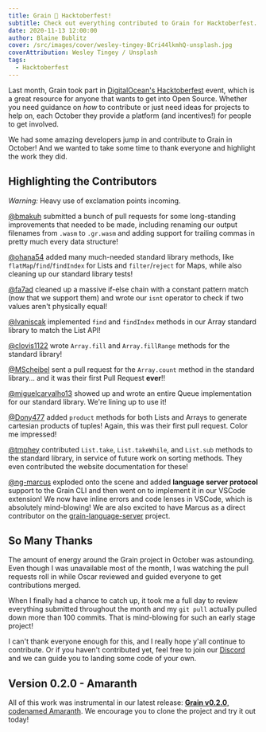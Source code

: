 ```yaml
---
title: Grain 🧡 Hacktoberfest!
subtitle: Check out everything contributed to Grain for Hacktoberfest.
date: 2020-11-13 12:00:00
author: Blaine Bublitz
cover: /src/images/cover/wesley-tingey-BCri44lkmhQ-unsplash.jpg
coverAttribution: Wesley Tingey / Unsplash
tags:
  - Hacktoberfest
---
```


Last month, Grain took part in [DigitalOcean's Hacktoberfest](https://hacktoberfest.digitalocean.com) event, which is a great resource for anyone that wants to get into Open Source. Whether you need guidance on _how_ to contribute or just need ideas for projects to help on, each October they provide a platform (and incentives!) for people to get involved.

We had some amazing developers jump in and contribute to Grain in October! And we wanted to take some time to thank everyone and highlight the work they did.

## Highlighting the Contributors

_Warning:_ Heavy use of exclamation points incoming.

[@bmakuh](https://github.com/bmakuh) submitted a bunch of pull requests for some long-standing improvements that needed to be made, including renaming our output filenames from `.wasm` to `.gr.wasm` and adding support for trailing commas in pretty much every data structure!

[@ohana54](https://github.com/ohana54) added many much-needed standard library methods, like `flatMap`/`find`/`findIndex` for Lists and `filter`/`reject` for Maps, while also cleaning up our standard library tests!

[@fa7ad](https://github.com/fa7ad) cleaned up a massive if-else chain with a constant pattern match (now that we support them) and wrote our `isnt` operator to check if two values aren't physically equal!

[@lvaniscak](https://github.com/lvaniscak) implemented `find` and `findIndex` methods in our Array standard library to match the List API!

[@clovis1122](https://github.com/clovis1122) wrote `Array.fill` and `Array.fillRange` methods for the standard library!

[@MScheibel](https://github.com/MScheibel) sent a pull request for the `Array.count` method in the standard library... and it was their first Pull Request __ever__!!

[@miguelcarvalho13](https://github.com/miguelcarvalho13) showed up and wrote an entire Queue implementation for our standard library. We're lining up to use it!

[@Dony477](https://github.com/Dony477) added `product` methods for both Lists and Arrays to generate cartesian products of tuples! Again, this was their first pull request. Color me impressed!

[@tmphey](https://github.com/tmphey) contributed `List.take`, `List.takeWhile`, and `List.sub` methods to the standard library, in service of future work on sorting methods. They even contributed the website documentation for these!

[@ng-marcus](https://github.com/ng-marcus) exploded onto the scene and added __language server protocol__ support to the Grain CLI and then went on to implement it in our VSCode extension! We now have inline errors and code lenses in VSCode, which is absolutely mind-blowing! We are also excited to have Marcus as a direct contributor on the [grain-language-server](https://github.com/grain-lang/grain-language-server) project.

## So Many Thanks

The amount of energy around the Grain project in October was astounding. Even though I was unavailable most of the month, I was watching the pull requests roll in while Oscar reviewed and guided everyone to get contributions merged.

When I finally had a chance to catch up, it took me a full day to review everything submitted throughout the month and my `git pull` actually pulled down more than 100 commits. That is mind-blowing for such an early stage project!

I can't thank everyone enough for this, and I really hope y'all continue to contribute. Or if you haven't contributed yet, feel free to join our [Discord](https://discord.com/invite/grain-lang) and we can guide you to landing some code of your own.

## Version 0.2.0 - Amaranth

All of this work was instrumental in our latest release: [__Grain v0.2.0__, codenamed Amaranth](https://github.com/grain-lang/grain/releases/tag/v0.2.0). We encourage you to clone the project and try it out today!
